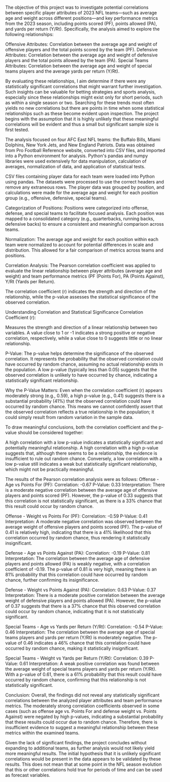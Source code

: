 The objective of this project was to investigate potential correlations between specific player attributes of 2023 NFL teams—such as average age and weight across different positions—and key performance metrics from the 2023 season, including points scored (PF), points allowed (PA), and yards per return (Y/Rt). Specifically, the analysis aimed to explore the following relationships:

Offensive Attributes: Correlation between the average age and weight of offensive players and the total points scored by the team (PF).
Defensive Attributes: Correlation between the average age and weight of defensive players and the total points allowed by the team (PA).
Special Teams Attributes: Correlation between the average age and weight of special teams players and the average yards per return (Y/Rt).

By evaluating these relationships, I aim  determine if there were any statistically significant correlations that might warrant further investigation. Such insights can be valuable for betting strategies and sports analysis, especially since these relationships might exist only for short periods, such as within a single season or two. Searching for these trends most often yields no new correlations but there are points in time when some statistical relationships such as these become evident upon inspection. The project begins with the assumption that it is highly unlikely that these meaningful correlations will be evident and thus a small but significant sample size is first tested. 

The analysis focused on four AFC East NFL teams: the Buffalo Bills, Miami Dolphins, New York Jets, and New England Patriots. Data was obtained from Pro Football Reference website, converted into CSV files, and imported into a Python environment for analysis. Python's pandas and numpy libraries were used extensively for data manipulation, calculation of averages, normalization of data, and application of statistical tests.


CSV files containing player data for each team were loaded into Python using pandas. The datasets were processed to use the correct headers and remove any extraneous rows.
The player data was grouped by position, and calculations were made for the average age and weight for each position group (e.g., offensive, defensive, special teams).

Categorization of Positions:
Positions were categorized into offense, defense, and special teams to facilitate focused analysis. Each position was mapped to a consolidated category (e.g., quarterbacks, running backs, defensive backs) to ensure a consistent and meaningful comparison across teams.


Normalization:
The average age and weight for each position within each team were normalized to account for potential differences in scale and distribution. This allowed for a fair comparison of metrics across teams and positions.


Correlation Analysis:
The Pearson correlation coefficient was applied to evaluate the linear relationship between player attributes (average age and weight) and team performance metrics (PF (Points For), PA (Points Against), Y/Rt (Yards per Return).

The correlation coefficient (r) indicates the strength and direction of the relationship, while the p-value assesses the statistical significance of the observed correlation.

Understanding Correlation and Statistical Significance
Correlation Coefficient (r):

Measures the strength and direction of a linear relationship between two variables. A value close to 1 or -1 indicates a strong positive or negative correlation, respectively, while a value close to 0 suggests little or no linear relationship.


P-Value:
The p-value helps determine the significance of the observed correlation. It represents the probability that the observed correlation could have occurred by random chance, assuming no actual relationship exists in the population.
A low p-value (typically less than 0.05) suggests that the observed correlation is unlikely to have occurred by chance, indicating a statistically significant relationship.

Why the P-Value Matters:
Even when the correlation coefficient (r) appears moderately strong (e.g., 0.59), a high p-value (e.g., 0.41) suggests there is a substantial probability (41%) that the observed correlation could have occurred by random chance. This means we cannot confidently assert that the observed correlation reflects a true relationship in the population; it could simply result from random variation in the sample data.

To draw meaningful conclusions, both the correlation coefficient and the p-value should be considered together:

A high correlation with a low p-value indicates a statistically significant and potentially meaningful relationship.
A high correlation with a high p-value suggests that, although there seems to be a relationship, the evidence is insufficient to rule out random chance.
Conversely, a low correlation with a low p-value still indicates a weak but statistically significant relationship, which might not be practically meaningful.


The results of the Pearson correlation analysis were as follows:
Offense - Age vs Points For (PF):
Correlation: -0.67
P-Value: 0.33
Interpretation: There is a moderate negative correlation between the average age of offensive players and points scored (PF). However, the p-value of 0.33 suggests that this correlation is not statistically significant, as there is a 33% chance that this result could occur by random chance.

Offense - Weight vs Points For (PF):
Correlation: -0.59
P-Value: 0.41
Interpretation: A moderate negative correlation was observed between the average weight of offensive players and points scored (PF). The p-value of 0.41 is relatively high, indicating that there is a 41% likelihood that this correlation occurred by random chance, thus rendering it statistically insignificant.

Defense - Age vs Points Against (PA):
Correlation: -0.19
P-Value: 0.81
Interpretation: The correlation between the average age of defensive players and points allowed (PA) is weakly negative, with a correlation coefficient of -0.19. The p-value of 0.81 is very high, meaning there is an 81% probability that this correlation could have occurred by random chance, further confirming its insignificance.

Defense - Weight vs Points Against (PA):
Correlation: 0.63
P-Value: 0.37
Interpretation: There is a moderate positive correlation between the average weight of defensive players and points allowed (PA). However, the p-value of 0.37 suggests that there is a 37% chance that this observed correlation could occur by random chance, indicating that it is not statistically significant.

Special Teams - Age vs Yards per Return (Y/Rt):
Correlation: -0.54
P-Value: 0.46
Interpretation: The correlation between the average age of special teams players and yards per return (Y/Rt) is moderately negative. The p-value of 0.46 indicates a 46% chance that this correlation could have occurred by random chance, making it statistically insignificant.

Special Teams - Weight vs Yards per Return (Y/Rt):
Correlation: 0.39
P-Value: 0.61
Interpretation: A weak positive correlation was found between the average weight of special teams players and yards per return (Y/Rt). With a p-value of 0.61, there is a 61% probability that this result could have occurred by random chance, confirming that this relationship is not statistically significant.

Conclusion: 
Overall, the findings did not reveal any statistically significant correlations between the analyzed player attributes and team performance metrics. The moderately strong correlation coefficients observed in some cases (such as offense age vs. Points For and defense weight vs. Points Against) were negated by high p-values, indicating a substantial probability that these results could occur due to random chance. Therefore, there is insufficient evidence to suggest a meaningful relationship between these metrics within the examined teams.

Given the lack of significant findings, the project concludes without expanding to additional teams, as further analysis would not likely yield more meaningful results. The initial hypothesis that it is unlikely significant correlations would be present in the data appears to be validated by these results. This does not mean that at some point in the NFL season evolution that this or other correlations hold true for periods of time  and can be used as forecast variables. 


